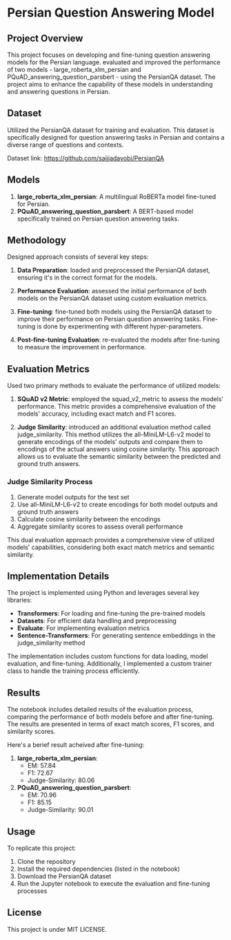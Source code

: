 # Persian Question Answering Model

## Project Overview

This project focuses on developing and fine-tuning question answering models for the Persian language. evaluated and improved the performance of two models - large_roberta_xlm_persian and PQuAD_answering_question_parsbert - using the PersianQA dataset. The project aims to enhance the capability of these models in understanding and answering questions in Persian.

## Dataset

Utilized the PersianQA dataset for training and evaluation. This dataset is specifically designed for question answering tasks in Persian and contains a diverse range of questions and contexts.

Dataset link: https://github.com/sajjjadayobi/PersianQA

## Models

1. **large_roberta_xlm_persian**: A multilingual RoBERTa model fine-tuned for Persian.
2. **PQuAD_answering_question_parsbert**: A BERT-based model specifically trained on Persian question answering tasks.

## Methodology

Designed approach consists of several key steps:

1. **Data Preparation**: loaded and preprocessed the PersianQA dataset, ensuring it's in the correct format for the models.

2. **Performance Evaluation**: assessed the initial performance of both models on the PersianQA dataset using custom evaluation metrics.

3. **Fine-tuning**: fine-tuned both models using the PersianQA dataset to improve their performance on Persian question answering tasks. Fine-tuning is done by experimenting with different hyper-parameters.

4. **Post-fine-tuning Evaluation**: re-evaluated the models after fine-tuning to measure the improvement in performance.

## Evaluation Metrics

Used two primary methods to evaluate the performance of utilized models:

1. **SQuAD v2 Metric**: employed the squad_v2_metric to assess the models' performance. This metric provides a comprehensive evaluation of the models' accuracy, including exact match and F1 scores.

2. **Judge Similarity**: introduced an additional evaluation method called judge_similarity. This method utilizes the all-MiniLM-L6-v2 model to generate encodings of the models' outputs and compare them to encodings of the actual answers using cosine similarity. This approach allows us to evaluate the semantic similarity between the predicted and ground truth answers.

### Judge Similarity Process

1. Generate model outputs for the test set
2. Use all-MiniLM-L6-v2 to create encodings for both model outputs and ground truth answers
3. Calculate cosine similarity between the encodings
4. Aggregate similarity scores to assess overall performance

This dual evaluation approach provides a comprehensive view of utilized models' capabilities, considering both exact match metrics and semantic similarity.

## Implementation Details

The project is implemented using Python and leverages several key libraries:

- **Transformers**: For loading and fine-tuning the pre-trained models
- **Datasets**: For efficient data handling and preprocessing
- **Evaluate**: For implementing evaluation metrics
- **Sentence-Transformers**: For generating sentence embeddings in the judge_similarity method

The implementation includes custom functions for data loading, model evaluation, and fine-tuning. Additionally, I implemented a custom trainer class to handle the training process efficiently.

## Results

The notebook includes detailed results of the evaluation process, comparing the performance of both models before and after fine-tuning. The results are presented in terms of exact match scores, F1 scores, and similarity scores.

Here's a berief result acheived after fine-tuning:
1. **large_roberta_xlm_persian**: 
    - EM: 57.84
    - F1: 72.67
    - Judge-Similarity: 80.06
2. **PQuAD_answering_question_parsbert**:
    - EM: 70.96
    - F1: 85.15
    - Judge-Similarity: 90.01

## Usage

To replicate this project:

1. Clone the repository
2. Install the required dependencies (listed in the notebook)
3. Download the PersianQA dataset
4. Run the Jupyter notebook to execute the evaluation and fine-tuning processes

## License

This project is under MIT LICENSE.
